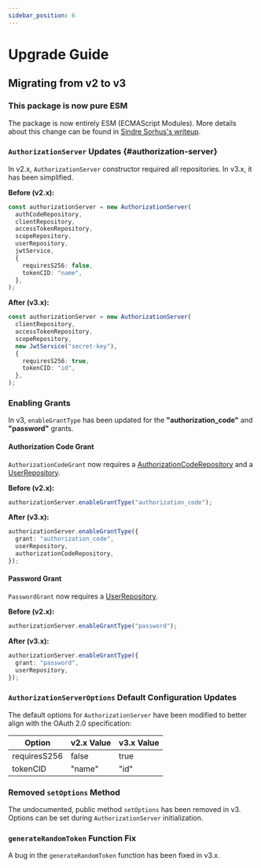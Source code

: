 ```yaml
---
sidebar_position: 6
---
```


# Upgrade Guide

## Migrating from v2 to v3

### This package is now pure ESM

The package is now entirely ESM (ECMAScript Modules). More details about this change can be found in [Sindre Sorhus's writeup](https://gist.github.com/sindresorhus/a39789f98801d908bbc7ff3ecc99d99c).

### `AuthorizationServer` Updates {#authorization-server}

In v2.x, `AuthorizationServer` constructor required all repositories. In v3.x, it has been simplified.

**Before (v2.x):**

```typescript
const authorizationServer = new AuthorizationServer(
  authCodeRepository,
  clientRepository,
  accessTokenRepository,
  scopeRepository,
  userRepository,
  jwtService,
  {
    requiresS256: false,
    tokenCID: "name",
  },
);
```

**After (v3.x):**

```typescript
const authorizationServer = new AuthorizationServer(
  clientRepository,
  accessTokenRepository,
  scopeRepository,
  new JwtService("secret-key"),
  {
    requiresS256: true,
    tokenCID: "id",
  },
);
```

### Enabling Grants

In v3, `enableGrantType` has been updated for the **"authorization_code"** and **"password"** grants.

#### Authorization Code Grant

`AuthorizationCodeGrant` now requires a [AuthorizationCodeRepository](./getting_started/repositories.md#authorization-code-repository) and a [UserRepository](./getting_started/repositories.md#user-repository).

**Before (v2.x):**

```typescript
authorizationServer.enableGrantType("authorization_code");
```

**After (v3.x):**

```typescript
authorizationServer.enableGrantType({
  grant: "authorization_code",
  userRepository,
  authorizationCodeRepository,
});
```

#### Password Grant

`PasswordGrant` now requires a [UserRepository](./getting_started/repositories.md#user-repository).

**Before (v2.x):**

```typescript
authorizationServer.enableGrantType("password");
```

**After (v3.x):**

```typescript
authorizationServer.enableGrantType({
  grant: "password",
  userRepository,
});
```

### `AuthorizationServerOptions` Default Configuration Updates

The default options for `AuthorizationServer` have been modified to better align with the OAuth 2.0 specification:

| Option       | v2.x Value | v3.x Value |
| ------------ | ---------- | ---------- |
| requiresS256 | false      | true       |
| tokenCID     | "name"     | "id"       |

### Removed `setOptions` Method

The undocumented, public method `setOptions` has been removed in v3. Options can be set during `AuthorizationServer` initialization.

### `generateRandomToken` Function Fix

A bug in the `generateRandomToken` function has been fixed in v3.x.

